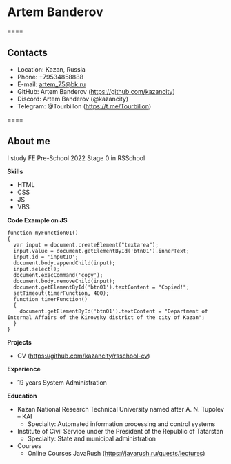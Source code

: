 # Artem Banderov

====
## Contacts
- Location: Kazan, Russia
- Phone: +79534858888
- E-mail: artem_75@bk.ru
- GitHub: Artem Banderov (https://github.com/kazancity)
- Discord: Artem Banderov (@kazancity)
- Telegram: @Tourbillon (https://t.me/Tourbillon)

====
## About me

I study FE Pre-School 2022 Stage 0 in RSSchool

**Skills**
- HTML
- CSS
- JS
- VBS

**Code Example on JS**
```
function myFunction01()
{
  var input = document.createElement("textarea");
  input.value = document.getElementById('btn01').innerText;
  input.id = 'inputID';
  document.body.appendChild(input);
  input.select();
  document.execCommand('copy');
  document.body.removeChild(input);
  document.getElementById('btn01').textContent = "Copied!";
  setTimeout(timerFunction, 400);
  function timerFunction()
  {
    document.getElementById('btn01').textContent = "Department of Internal Affairs of the Kirovsky district of the city of Kazan";
  }
}
```

**Projects**
- CV (https://github.com/kazancity/rsschool-cv)

**Experience**
- 19 years System Administration

**Education**
- Kazan National Research Technical University named after A. N. Tupolev – KAI
    + Specialty: Automated information processing and control systems
- Institute of Civil Service under the President of the Republic of Tatarstan
    + Specialty: State and municipal administration
- Courses
    + Online Courses JavaRush (https://javarush.ru/quests/lectures)
